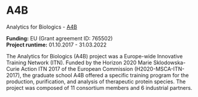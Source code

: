 # A4B
Analytics for Biologics - [A4B](https://cordis.europa.eu/project/id/765502)

**Funding:** EU (Grant agreement ID: 765502)\
**Project runtime:** 01.10.2017 - 31.03.2022

The Analytics for Biologics (A4B) project was a Europe-wide Innovative Training Network (ITN). Funded by the Horizon 2020 Marie Sklodowska-Curie Action ITN 2017 of the European Commission (H2020-MSCA-ITN-2017), the graduate school A4B offered a specific training program for the production, purification, and analysis of therapeutic protein species. The project was composed of 11 consortium members and 6 industrial partners. 
